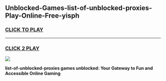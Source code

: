 
## Unblocked-Games-list-of-unblocked-proxies-Play-Online-Free-yisph
<h3>
<a href="https://premium76.site?title=list-of-unblocked-proxies&ref=26A">CLICK TO PLAY</a></h3>
<hr>

<h3>
<a href="https://premium76.site?title=list-of-unblocked-proxies&ref=26A">CLICK 2 PLAY</a>
  
</h3>

<a href="https://premium76.site?title=list-of-unblocked-proxies&ref=26A"><img src="https://clearcache.store/games.png"></a>


**list-of-unblocked-proxies games unblocked: Your Gateway to Fun and Accessible Online Gaming**
